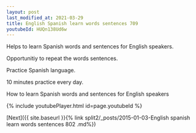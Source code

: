 ```yaml
---
layout: post
last_modified_at: 2021-03-29
title: English Spanish learn words sentences 709 
youtubeId: HUQn138Ud6w
---
```

 
 
Helps to learn Spanish words and sentences for English speakers.

Opportunitiy to repeat the words sentences. 

Practice Spanish language. 
 
10 minutes practice every day. 
 
How to learn Spanish words and sentences for English speakers 
 
{% include youtubePlayer.html id=page.youtubeId %}
 
 
[Next]({{ site.baseurl }}{% link  split2/_posts/2015-01-03-English spanish learn words sentences 802 .md%})
 
